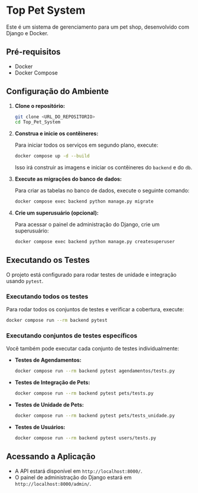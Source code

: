 # Top Pet System

Este é um sistema de gerenciamento para um pet shop, desenvolvido com Django e Docker.

## Pré-requisitos

- Docker
- Docker Compose

## Configuração do Ambiente

1. **Clone o repositório:**
   ```bash
   git clone <URL_DO_REPOSITORIO>
   cd Top_Pet_System
   ```

2. **Construa e inicie os contêineres:**

   Para iniciar todos os serviços em segundo plano, execute:
   ```bash
   docker compose up -d --build
   ```

   Isso irá construir as imagens e iniciar os contêineres do `backend` e do `db`.

3. **Execute as migrações do banco de dados:**

   Para criar as tabelas no banco de dados, execute o seguinte comando:
   ```bash
   docker compose exec backend python manage.py migrate
   ```

4. **Crie um superusuário (opcional):**

   Para acessar o painel de administração do Django, crie um superusuário:
   ```bash
   docker compose exec backend python manage.py createsuperuser
   ```

## Executando os Testes

O projeto está configurado para rodar testes de unidade e integração usando `pytest`.

### Executando todos os testes

Para rodar todos os conjuntos de testes e verificar a cobertura, execute:
```bash
docker compose run --rm backend pytest
```

### Executando conjuntos de testes específicos

Você também pode executar cada conjunto de testes individualmente:

- **Testes de Agendamentos:**
  ```bash
  docker compose run --rm backend pytest agendamentos/tests.py
  ```

- **Testes de Integração de Pets:**
  ```bash
  docker compose run --rm backend pytest pets/tests.py
  ```

- **Testes de Unidade de Pets:**
  ```bash
  docker compose run --rm backend pytest pets/tests_unidade.py
  ```

- **Testes de Usuários:**
  ```bash
  docker compose run --rm backend pytest users/tests.py
  ```

## Acessando a Aplicação

- A API estará disponível em `http://localhost:8000/`.
- O painel de administração do Django estará em `http://localhost:8000/admin/`.
